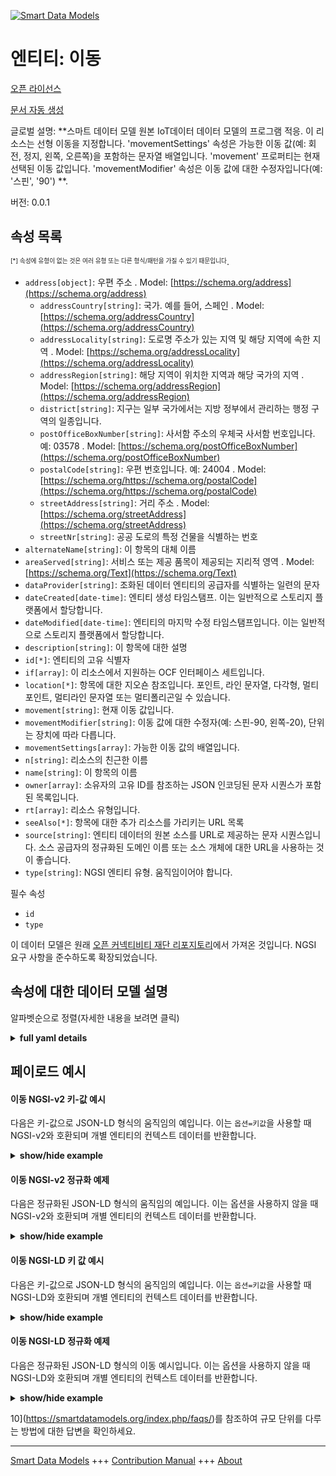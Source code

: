 <!-- 10-Header -->  
[![Smart Data Models](https://smartdatamodels.org/wp-content/uploads/2022/01/SmartDataModels_logo.png "Logo")](https://smartdatamodels.org)  
엔티티: 이동  
=======<!-- /10-Header -->  
<!-- 15-License -->  
[오픈 라이선스](https://github.com/smart-data-models//dataModel.OCF/blob/master/movement/LICENSE.md)  
[문서 자동 생성](https://docs.google.com/presentation/d/e/2PACX-1vTs-Ng5dIAwkg91oTTUdt8ua7woBXhPnwavZ0FxgR8BsAI_Ek3C5q97Nd94HS8KhP-r_quD4H0fgyt3/pub?start=false&loop=false&delayms=3000#slide=id.gb715ace035_0_60)  
<!-- /15-License -->  
<!-- 20-Description -->  
글로벌 설명: **스마트 데이터 모델 원본 IoT데이터 데이터 모델의 프로그램 적응. 이 리소스는 선형 이동을 지정합니다. 'movementSettings' 속성은 가능한 이동 값(예: 회전, 정지, 왼쪽, 오른쪽)을 포함하는 문자열 배열입니다. 'movement' 프로퍼티는 현재 선택된 이동 값입니다. 'movementModifier' 속성은 이동 값에 대한 수정자입니다(예: '스핀', '90') **.  
버전: 0.0.1  
<!-- /20-Description -->  
<!-- 30-PropertiesList -->  

## 속성 목록  

<sup><sub>[*] 속성에 유형이 없는 것은 여러 유형 또는 다른 형식/패턴을 가질 수 있기 때문입니다</sub></sup>.  
- `address[object]`: 우편 주소  . Model: [https://schema.org/address](https://schema.org/address)	- `addressCountry[string]`: 국가. 예를 들어, 스페인  . Model: [https://schema.org/addressCountry](https://schema.org/addressCountry)  
	- `addressLocality[string]`: 도로명 주소가 있는 지역 및 해당 지역에 속한 지역  . Model: [https://schema.org/addressLocality](https://schema.org/addressLocality)  
	- `addressRegion[string]`: 해당 지역이 위치한 지역과 해당 국가의 지역  . Model: [https://schema.org/addressRegion](https://schema.org/addressRegion)  
	- `district[string]`: 지구는 일부 국가에서는 지방 정부에서 관리하는 행정 구역의 일종입니다.    
	- `postOfficeBoxNumber[string]`: 사서함 주소의 우체국 사서함 번호입니다. 예: 03578  . Model: [https://schema.org/postOfficeBoxNumber](https://schema.org/postOfficeBoxNumber)  
	- `postalCode[string]`: 우편 번호입니다. 예: 24004  . Model: [https://schema.org/https://schema.org/postalCode](https://schema.org/https://schema.org/postalCode)  
	- `streetAddress[string]`: 거리 주소  . Model: [https://schema.org/streetAddress](https://schema.org/streetAddress)  
	- `streetNr[string]`: 공공 도로의 특정 건물을 식별하는 번호    
- `alternateName[string]`: 이 항목의 대체 이름  - `areaServed[string]`: 서비스 또는 제공 품목이 제공되는 지리적 영역  . Model: [https://schema.org/Text](https://schema.org/Text)- `dataProvider[string]`: 조화된 데이터 엔티티의 공급자를 식별하는 일련의 문자  - `dateCreated[date-time]`: 엔티티 생성 타임스탬프. 이는 일반적으로 스토리지 플랫폼에서 할당합니다.  - `dateModified[date-time]`: 엔티티의 마지막 수정 타임스탬프입니다. 이는 일반적으로 스토리지 플랫폼에서 할당합니다.  - `description[string]`: 이 항목에 대한 설명  - `id[*]`: 엔티티의 고유 식별자  - `if[array]`: 이 리소스에서 지원하는 OCF 인터페이스 세트입니다.  - `location[*]`: 항목에 대한 지오숀 참조입니다. 포인트, 라인 문자열, 다각형, 멀티포인트, 멀티라인 문자열 또는 멀티폴리곤일 수 있습니다.  - `movement[string]`: 현재 이동 값입니다.  - `movementModifier[string]`: 이동 값에 대한 수정자(예: 스핀-90, 왼쪽-20), 단위는 장치에 따라 다릅니다.  - `movementSettings[array]`: 가능한 이동 값의 배열입니다.  - `n[string]`: 리소스의 친근한 이름  - `name[string]`: 이 항목의 이름  - `owner[array]`: 소유자의 고유 ID를 참조하는 JSON 인코딩된 문자 시퀀스가 포함된 목록입니다.  - `rt[array]`: 리소스 유형입니다.  - `seeAlso[*]`: 항목에 대한 추가 리소스를 가리키는 URL 목록  - `source[string]`: 엔티티 데이터의 원본 소스를 URL로 제공하는 문자 시퀀스입니다. 소스 공급자의 정규화된 도메인 이름 또는 소스 개체에 대한 URL을 사용하는 것이 좋습니다.  - `type[string]`: NGSI 엔티티 유형. 움직임이어야 합니다.  <!-- /30-PropertiesList -->  
<!-- 35-RequiredProperties -->  
필수 속성  
- `id`  - `type`  <!-- /35-RequiredProperties -->  
<!-- 40-RequiredProperties -->  
이 데이터 모델은 원래 [오픈 커넥티비티 재단 리포지토리](https://github.com/openconnectivityfoundation/IoTDataModels)에서 가져온 것입니다. NGSI 요구 사항을 준수하도록 확장되었습니다.  
<!-- /40-RequiredProperties -->  
<!-- 50-DataModelHeader -->  
## 속성에 대한 데이터 모델 설명  
알파벳순으로 정렬(자세한 내용을 보려면 클릭)  
<!-- /50-DataModelHeader -->  
<!-- 60-ModelYaml -->  
<details><summary><strong>full yaml details</strong></summary>    
```yaml  
movement:    
  description: 'Smart Data Models Program adaptation of the original IoTData data Models. This Resource specifies linear movement. The Property ''movementSettings'' is an array of strings containing possible movement values (e.g. spin, stop, left, right). The Property ''movement'' is the currently selected movement value. The Property ''movementModifier'' is a modifier to the movement value (e.g. ''spin'', ''90'') '    
  properties:    
    address:    
      description: The mailing address    
      properties:    
        addressCountry:    
          description: 'The country. For example, Spain'    
          type: string    
          x-ngsi:    
            model: https://schema.org/addressCountry    
            type: Property    
        addressLocality:    
          description: 'The locality in which the street address is, and which is in the region'    
          type: string    
          x-ngsi:    
            model: https://schema.org/addressLocality    
            type: Property    
        addressRegion:    
          description: 'The region in which the locality is, and which is in the country'    
          type: string    
          x-ngsi:    
            model: https://schema.org/addressRegion    
            type: Property    
        district:    
          description: 'A district is a type of administrative division that, in some countries, is managed by the local government'    
          type: string    
          x-ngsi:    
            type: Property    
        postOfficeBoxNumber:    
          description: 'The post office box number for PO box addresses. For example, 03578'    
          type: string    
          x-ngsi:    
            model: https://schema.org/postOfficeBoxNumber    
            type: Property    
        postalCode:    
          description: 'The postal code. For example, 24004'    
          type: string    
          x-ngsi:    
            model: https://schema.org/https://schema.org/postalCode    
            type: Property    
        streetAddress:    
          description: The street address    
          type: string    
          x-ngsi:    
            model: https://schema.org/streetAddress    
            type: Property    
        streetNr:    
          description: Number identifying a specific property on a public street    
          type: string    
          x-ngsi:    
            type: Property    
      type: object    
      x-ngsi:    
        model: https://schema.org/address    
        type: Property    
    alternateName:    
      description: An alternative name for this item    
      type: string    
      x-ngsi:    
        type: Property    
    areaServed:    
      description: The geographic area where a service or offered item is provided    
      type: string    
      x-ngsi:    
        model: https://schema.org/Text    
        type: Property    
    dataProvider:    
      description: A sequence of characters identifying the provider of the harmonised data entity    
      type: string    
      x-ngsi:    
        type: Property    
    dateCreated:    
      description: Entity creation timestamp. This will usually be allocated by the storage platform    
      format: date-time    
      type: string    
      x-ngsi:    
        type: Property    
    dateModified:    
      description: Timestamp of the last modification of the entity. This will usually be allocated by the storage platform    
      format: date-time    
      type: string    
      x-ngsi:    
        type: Property    
    description:    
      description: A description of this item    
      type: string    
      x-ngsi:    
        type: Property    
    id:    
      anyOf:    
        - description: Identifier format of any NGSI entity    
          maxLength: 256    
          minLength: 1    
          pattern: ^[\w\-\.\{\}\$\+\*\[\]`|~^@!,:\\]+$    
          type: string    
          x-ngsi:    
            type: Property    
        - description: Identifier format of any NGSI entity    
          format: uri    
          type: string    
          x-ngsi:    
            type: Property    
      description: Unique identifier of the entity    
      x-ngsi:    
        type: Property    
    if:    
      description: The OCF Interface set supported by this Resource.    
      items:    
        enum:    
          - oic.if.s    
          - oic.if.baseline    
        type: string    
      minItems: 2    
      readOnly: true    
      type: array    
      uniqueItems: true    
      x-ngsi:    
        type: Property    
    location:    
      description: 'Geojson reference to the item. It can be Point, LineString, Polygon, MultiPoint, MultiLineString or MultiPolygon'    
      oneOf:    
        - description: Geojson reference to the item. Point    
          properties:    
            bbox:    
              items:    
                type: number    
              minItems: 4    
              type: array    
            coordinates:    
              items:    
                type: number    
              minItems: 2    
              type: array    
            type:    
              enum:    
                - Point    
              type: string    
          required:    
            - type    
            - coordinates    
          title: GeoJSON Point    
          type: object    
          x-ngsi:    
            type: GeoProperty    
        - description: Geojson reference to the item. LineString    
          properties:    
            bbox:    
              items:    
                type: number    
              minItems: 4    
              type: array    
            coordinates:    
              items:    
                items:    
                  type: number    
                minItems: 2    
                type: array    
              minItems: 2    
              type: array    
            type:    
              enum:    
                - LineString    
              type: string    
          required:    
            - type    
            - coordinates    
          title: GeoJSON LineString    
          type: object    
          x-ngsi:    
            type: GeoProperty    
        - description: Geojson reference to the item. Polygon    
          properties:    
            bbox:    
              items:    
                type: number    
              minItems: 4    
              type: array    
            coordinates:    
              items:    
                items:    
                  items:    
                    type: number    
                  minItems: 2    
                  type: array    
                minItems: 4    
                type: array    
              type: array    
            type:    
              enum:    
                - Polygon    
              type: string    
          required:    
            - type    
            - coordinates    
          title: GeoJSON Polygon    
          type: object    
          x-ngsi:    
            type: GeoProperty    
        - description: Geojson reference to the item. MultiPoint    
          properties:    
            bbox:    
              items:    
                type: number    
              minItems: 4    
              type: array    
            coordinates:    
              items:    
                items:    
                  type: number    
                minItems: 2    
                type: array    
              type: array    
            type:    
              enum:    
                - MultiPoint    
              type: string    
          required:    
            - type    
            - coordinates    
          title: GeoJSON MultiPoint    
          type: object    
          x-ngsi:    
            type: GeoProperty    
        - description: Geojson reference to the item. MultiLineString    
          properties:    
            bbox:    
              items:    
                type: number    
              minItems: 4    
              type: array    
            coordinates:    
              items:    
                items:    
                  items:    
                    type: number    
                  minItems: 2    
                  type: array    
                minItems: 2    
                type: array    
              type: array    
            type:    
              enum:    
                - MultiLineString    
              type: string    
          required:    
            - type    
            - coordinates    
          title: GeoJSON MultiLineString    
          type: object    
          x-ngsi:    
            type: GeoProperty    
        - description: Geojson reference to the item. MultiLineString    
          properties:    
            bbox:    
              items:    
                type: number    
              minItems: 4    
              type: array    
            coordinates:    
              items:    
                items:    
                  items:    
                    items:    
                      type: number    
                    minItems: 2    
                    type: array    
                  minItems: 4    
                  type: array    
                type: array    
              type: array    
            type:    
              enum:    
                - MultiPolygon    
              type: string    
          required:    
            - type    
            - coordinates    
          title: GeoJSON MultiPolygon    
          type: object    
          x-ngsi:    
            type: GeoProperty    
      x-ngsi:    
        type: GeoProperty    
    movement:    
      description: The current movement value.    
      type: string    
      x-ngsi:    
        type: Property    
    movementModifier:    
      description: 'The modifier to the movement value (e.g. spin-90, left-20), units are device dependent.'    
      type: string    
      x-ngsi:    
        type: Property    
    movementSettings:    
      description: The array of possible movement values.    
      items:    
        type: string    
      readOnly: true    
      type: array    
      x-ngsi:    
        type: Property    
    n:    
      description: Friendly name of the Resource    
      maxLength: 64    
      readOnly: true    
      type: string    
      x-ngsi:    
        type: Property    
    name:    
      description: The name of this item    
      type: string    
      x-ngsi:    
        type: Property    
    owner:    
      description: A List containing a JSON encoded sequence of characters referencing the unique Ids of the owner(s)    
      items:    
        anyOf:    
          - description: Identifier format of any NGSI entity    
            maxLength: 256    
            minLength: 1    
            pattern: ^[\w\-\.\{\}\$\+\*\[\]`|~^@!,:\\]+$    
            type: string    
            x-ngsi:    
              type: Property    
          - description: Identifier format of any NGSI entity    
            format: uri    
            type: string    
            x-ngsi:    
              type: Property    
        description: Unique identifier of the entity    
        x-ngsi:    
          type: Property    
      type: array    
      x-ngsi:    
        type: Property    
    rt:    
      description: The Resource Type.    
      items:    
        enum:    
          - oic.r.movement.linear    
        maxLength: 64    
        type: string    
      minItems: 1    
      readOnly: true    
      type: array    
      uniqueItems: true    
      x-ngsi:    
        type: Property    
    seeAlso:    
      description: list of uri pointing to additional resources about the item    
      oneOf:    
        - items:    
            format: uri    
            type: string    
          minItems: 1    
          type: array    
        - format: uri    
          type: string    
      x-ngsi:    
        type: Property    
    source:    
      description: 'A sequence of characters giving the original source of the entity data as a URL. Recommended to be the fully qualified domain name of the source provider, or the URL to the source object'    
      type: string    
      x-ngsi:    
        type: Property    
    type:    
      description: NGSI entity type. It has to be movement    
      enum:    
        - movement    
      type: string    
      x-ngsi:    
        type: Property    
  required:    
    - id    
    - type    
  type: object    
  x-derived-from: https://github.com/OpenInterConnect/IoTDataModels/blob/master/movementResURI.swagger.json    
  x-disclaimer: 'Redistribution and use in source and binary forms, with or without modification, are permitted  provided that the license conditions are met. Copyleft (c) 2022 Contributors to Smart Data Models Program'    
  x-license-url: https://github.com/smart-data-models/dataModel.OCF/blob/master/movement/LICENSE.md    
  x-model-schema: https://smart-data-models.github.io/dataModel.IoTDataModels/movement/schema.json    
  x-model-tags: OCF    
  x-version: 0.0.1    
```  
</details>    
<!-- /60-ModelYaml -->  
<!-- 70-MiddleNotes -->  
<!-- /70-MiddleNotes -->  
<!-- 80-Examples -->  
## 페이로드 예시  
#### 이동 NGSI-v2 키-값 예시  
다음은 키-값으로 JSON-LD 형식의 움직임의 예입니다. 이는 `옵션=키값`을 사용할 때 NGSI-v2와 호환되며 개별 엔티티의 컨텍스트 데이터를 반환합니다.  
<details><summary><strong>show/hide example</strong></summary>    
```json  
{  
    "id": "urn:ngsi-ld:movement:id:WMOH:91322370",  
    "dateCreated": "1983-09-28T15:31:13Z",  
    "dateModified": "2008-01-31T11:06:20Z",  
    "source": "Example side agent trip. Part girl impact child ready nice model. Step tell try executive of.",  
    "name": "Decade ahead house should apply man need coach. Maintain stuff least inside. Activity new American floor wrong.",  
    "alternateName": "Other can PM. Machine fas",  
    "description": "Son ready start. Future score put born. Have main range remain personal positive every assume.",  
    "dataProvider": "Great central government. Affect adult soldier American government. Amount last summer month officer make. Prepare author prove th",  
    "owner": [  
        "urn:ngsi-ld:movement:items:YSRS:72385041",  
        "urn:ngsi-ld:movement:items:XPBE:72152358"  
    ],  
    "seeAlso": [  
        "urn:ngsi-ld:movement:items:HBKJ:87209106"  
    ],  
    "location": {  
        "type": "Point",  
        "coordinates": [  
            -55.011893,  
            160.721991  
        ]  
    },  
    "address": {  
        "streetAddress": "Attack third old not. Out control while standard up pass.",  
        "addressLocality": "Keep never card activity. Then store card management cell yet best.",  
        "addressRegion": "Loss race no main task break right. World behavior family sound.",  
        "addressCountry": "Store analysis particularly role. Quickly rather unit together cov",  
        "postalCode": "Poor appear lay. Blood ready book cell carry degree thought drop.",  
        "postOfficeBoxNumber": "Reveal ability guess friend face. Letter explain north tough laugh south price. Particular toward thus place whether go Mrs. Low home want hospital guy position so.",  
        "streetNr": "Challenge race hospital poor. Arm believe with stay with will per.",  
        "district": "Side himself agreement serve reflect sister. Investment "  
    },  
    "areaServed": "Set food community. Security benefit front can against. Push too head.",  
    "rt": [  
        "oic.r.movement.linear"  
    ],  
    "movementSettings": [  
        "Socie",  
        "Anything treatment check. Security street draw unit win. Other then college computer life somebody."  
    ],  
    "movementModifier": "Ok main mov",  
    "movement": "Tonight address country. Range energy once southern international as",  
    "n": "None run reach question now laugh happen strategy. Everyone n",  
    "if": [  
        "oic.if.baseline",  
        "oic.if.s"  
    ],  
    "type": "movement"  
}  
```  
</details>  
#### 이동 NGSI-v2 정규화 예제  
다음은 정규화된 JSON-LD 형식의 움직임의 예입니다. 이는 옵션을 사용하지 않을 때 NGSI-v2와 호환되며 개별 엔티티의 컨텍스트 데이터를 반환합니다.  
<details><summary><strong>show/hide example</strong></summary>    
```json  
{  
    "id": "urn:ngsi-ld:movement:id:WMOH:91322370",  
    "dateCreated": {  
        "type": "DateTime",  
        "value": "1983-09-28T15:31:13Z"  
    },  
    "dateModified": {  
        "type": "DateTime",  
        "value": "2008-01-31T11:06:20Z"  
    },  
    "source": {  
        "type": "Text",  
        "value": "Example side agent trip. Part girl impact child ready nice model. Step tell try executive of."  
    },  
    "name": {  
        "type": "Text",  
        "value": "Decade ahead house should apply man need coach. Maintain stuff least inside. Activity new American floor wrong."  
    },  
    "alternateName": {  
        "type": "Text",  
        "value": "Other can PM. Machine fas"  
    },  
    "description": {  
        "type": "Text",  
        "value": "Son ready start. Future score put born. Have main range remain personal positive every assume."  
    },  
    "dataProvider": {  
        "type": "Text",  
        "value": "Great central government. Affect adult soldier American government. Amount last summer month officer make. Prepare author prove th"  
    },  
    "owner": {  
        "type": "StructuredValue",  
        "value": [  
            "urn:ngsi-ld:movement:items:YSRS:72385041",  
            "urn:ngsi-ld:movement:items:XPBE:72152358"  
        ]  
    },  
    "seeAlso": {  
        "type": "StructuredValue",  
        "value": [  
            "urn:ngsi-ld:movement:items:HBKJ:87209106"  
        ]  
    },  
    "location": {  
        "type": "geo:json",  
        "value": {  
            "type": "Point",  
            "coordinates": [  
                -55.011893,  
                160.721991  
            ]  
        }  
    },  
    "address": {  
        "type": "StructuredValue",  
        "value": {  
            "streetAddress": "Attack third old not. Out control while standard up pass.",  
            "addressLocality": "Keep never card activity. Then store card management cell yet best.",  
            "addressRegion": "Loss race no main task break right. World behavior family sound.",  
            "addressCountry": "Store analysis particularly role. Quickly rather unit together cov",  
            "postalCode": "Poor appear lay. Blood ready book cell carry degree thought drop.",  
            "postOfficeBoxNumber": "Reveal ability guess friend face. Letter explain north tough laugh south price. Particular toward thus place whether go Mrs. Low home want hospital guy position so.",  
            "streetNr": "Challenge race hospital poor. Arm believe with stay with will per.",  
            "district": "Side himself agreement serve reflect sister. Investment "  
        }  
    },  
    "areaServed": {  
        "type": "Text",  
        "value": "Set food community. Security benefit front can against. Push too head."  
    },  
    "rt": {  
        "type": "StructuredValue",  
        "value": [  
            "oic.r.movement.linear"  
        ]  
    },  
    "movementSettings": {  
        "type": "StructuredValue",  
        "value": [  
            "Socie",  
            "Anything treatment check. Security street draw unit win. Other then college computer life somebody."  
        ]  
    },  
    "movementModifier": {  
        "type": "Text",  
        "value": "Ok main mov"  
    },  
    "movement": {  
        "type": "Text",  
        "value": "Tonight address country. Range energy once southern international as"  
    },  
    "n": {  
        "type": "Text",  
        "value": "None run reach question now laugh happen strategy. Everyone n"  
    },  
    "if": {  
        "type": "StructuredValue",  
        "value": [  
            "oic.if.baseline",  
            "oic.if.s"  
        ]  
    },  
    "type": "movement"  
}  
```  
</details>  
#### 이동 NGSI-LD 키 값 예시  
다음은 키-값으로 JSON-LD 형식의 움직임의 예입니다. 이는 `옵션=키값`을 사용할 때 NGSI-LD와 호환되며 개별 엔티티의 컨텍스트 데이터를 반환합니다.  
<details><summary><strong>show/hide example</strong></summary>    
```json  
{  
    "id": "urn:ngsi-ld:movement:id:WMOH:91322370",  
    "dateCreated": "1983-09-28T15:31:13Z",  
    "dateModified": "2008-01-31T11:06:20Z",  
    "source": "Example side agent trip. Part girl impact child ready nice model. Step tell try executive of.",  
    "name": "Decade ahead house should apply man need coach. Maintain stuff least inside. Activity new American floor wrong.",  
    "alternateName": "Other can PM. Machine fas",  
    "description": "Son ready start. Future score put born. Have main range remain personal positive every assume.",  
    "dataProvider": "Great central government. Affect adult soldier American government. Amount last summer month officer make. Prepare author prove th",  
    "owner": [  
        "urn:ngsi-ld:movement:items:YSRS:72385041",  
        "urn:ngsi-ld:movement:items:XPBE:72152358"  
    ],  
    "seeAlso": [  
        "urn:ngsi-ld:movement:items:HBKJ:87209106"  
    ],  
    "location": {  
        "type": "Point",  
        "coordinates": [  
            -55.011893,  
            160.721991  
        ]  
    },  
    "address": {  
        "streetAddress": "Attack third old not. Out control while standard up pass.",  
        "addressLocality": "Keep never card activity. Then store card management cell yet best.",  
        "addressRegion": "Loss race no main task break right. World behavior family sound.",  
        "addressCountry": "Store analysis particularly role. Quickly rather unit together cov",  
        "postalCode": "Poor appear lay. Blood ready book cell carry degree thought drop.",  
        "postOfficeBoxNumber": "Reveal ability guess friend face. Letter explain north tough laugh south price. Particular toward thus place whether go Mrs. Low home want hospital guy position so.",  
        "streetNr": "Challenge race hospital poor. Arm believe with stay with will per.",  
        "district": "Side himself agreement serve reflect sister. Investment "  
    },  
    "areaServed": "Set food community. Security benefit front can against. Push too head.",  
    "rt": [  
        "oic.r.movement.linear"  
    ],  
    "movementSettings": [  
        "Socie",  
        "Anything treatment check. Security street draw unit win. Other then college computer life somebody."  
    ],  
    "movementModifier": "Ok main mov",  
    "movement": "Tonight address country. Range energy once southern international as",  
    "n": "None run reach question now laugh happen strategy. Everyone n",  
    "if": [  
        "oic.if.baseline",  
        "oic.if.s"  
    ],  
    "type": "movement",  
    "@context": [  
        "https://smartdatamodels.org/context.jsonld"  
    ]  
}  
```  
</details>  
#### 이동 NGSI-LD 정규화 예제  
다음은 정규화된 JSON-LD 형식의 이동 예시입니다. 이는 옵션을 사용하지 않을 때 NGSI-LD와 호환되며 개별 엔티티의 컨텍스트 데이터를 반환합니다.  
<details><summary><strong>show/hide example</strong></summary>    
```json  
{  
    "id": "urn:ngsi-ld:movement:id:WMOH:91322370",  
    "dateCreated": {  
        "type": "Property",  
        "value": {  
            "@type": "DateTime",  
            "@value": "1983-09-28T15:31:13Z"  
        }  
    },  
    "dateModified": {  
        "type": "Property",  
        "value": {  
            "@type": "DateTime",  
            "@value": "2008-01-31T11:06:20Z"  
        }  
    },  
    "source": {  
        "type": "Property",  
        "value": "Example side agent trip. Part girl impact child ready nice model. Step tell try executive of."  
    },  
    "name": {  
        "type": "Property",  
        "value": "Decade ahead house should apply man need coach. Maintain stuff least inside. Activity new American floor wrong."  
    },  
    "alternateName": {  
        "type": "Property",  
        "value": "Other can PM. Machine fas"  
    },  
    "description": {  
        "type": "Property",  
        "value": "Son ready start. Future score put born. Have main range remain personal positive every assume."  
    },  
    "dataProvider": {  
        "type": "Property",  
        "value": "Great central government. Affect adult soldier American government. Amount last summer month officer make. Prepare author prove th"  
    },  
    "owner": {  
        "type": "Property",  
        "value": [  
            "urn:ngsi-ld:movement:items:YSRS:72385041",  
            "urn:ngsi-ld:movement:items:XPBE:72152358"  
        ]  
    },  
    "seeAlso": {  
        "type": "Property",  
        "value": [  
            "urn:ngsi-ld:movement:items:HBKJ:87209106"  
        ]  
    },  
    "location": {  
        "type": "GeoProperty",  
        "value": {  
            "type": "Point",  
            "coordinates": [  
                -55.011893,  
                160.721991  
            ]  
        }  
    },  
    "address": {  
        "type": "Property",  
        "value": {  
            "streetAddress": "Attack third old not. Out control while standard up pass.",  
            "addressLocality": "Keep never card activity. Then store card management cell yet best.",  
            "addressRegion": "Loss race no main task break right. World behavior family sound.",  
            "addressCountry": "Store analysis particularly role. Quickly rather unit together cov",  
            "postalCode": "Poor appear lay. Blood ready book cell carry degree thought drop.",  
            "postOfficeBoxNumber": "Reveal ability guess friend face. Letter explain north tough laugh south price. Particular toward thus place whether go Mrs. Low home want hospital guy position so.",  
            "streetNr": "Challenge race hospital poor. Arm believe with stay with will per.",  
            "district": "Side himself agreement serve reflect sister. Investment "  
        }  
    },  
    "areaServed": {  
        "type": "Property",  
        "value": "Set food community. Security benefit front can against. Push too head."  
    },  
    "rt": {  
        "type": "Property",  
        "value": [  
            "oic.r.movement.linear"  
        ]  
    },  
    "movementSettings": {  
        "type": "Property",  
        "value": [  
            "Socie",  
            "Anything treatment check. Security street draw unit win. Other then college computer life somebody."  
        ]  
    },  
    "movementModifier": {  
        "type": "Property",  
        "value": "Ok main mov"  
    },  
    "movement": {  
        "type": "Property",  
        "value": "Tonight address country. Range energy once southern international as"  
    },  
    "n": {  
        "type": "Property",  
        "value": "None run reach question now laugh happen strategy. Everyone n"  
    },  
    "if": {  
        "type": "Property",  
        "value": [  
            "oic.if.baseline",  
            "oic.if.s"  
        ]  
    },  
    "type": "movement",  
    "@context": [  
        "https://smartdatamodels.org/context.jsonld"  
    ]  
}  
```  
</details><!-- /80-Examples -->  
<!-- 90-FooterNotes -->  
<!-- /90-FooterNotes -->  
<!-- 95-Units -->  
10](https://smartdatamodels.org/index.php/faqs/)를 참조하여 규모 단위를 다루는 방법에 대한 답변을 확인하세요.  
<!-- /95-Units -->  
<!-- 97-LastFooter -->  
---  
[Smart Data Models](https://smartdatamodels.org) +++ [Contribution Manual](https://bit.ly/contribution_manual) +++ [About](https://bit.ly/Introduction_SDM)<!-- /97-LastFooter -->  
